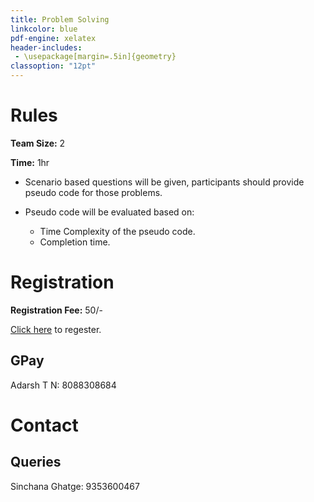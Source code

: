 ```yaml
---
title: Problem Solving
linkcolor: blue
pdf-engine: xelatex
header-includes:
 - \usepackage[margin=.5in]{geometry}
classoption: "12pt"
---
```


# Rules

**Team Size:** 2

**Time:** 1hr

+ Scenario based questions will be
given, participants should provide
pseudo code for those problems.

+ Pseudo code will be evaluated based on:
  - Time Complexity of the pseudo code.
  - Completion time.

# Registration

**Registration Fee:** 50/-

[Click here](https://forms.gle/X2AXYH6HUZ9Z117p9) to
regester.

## GPay

Adarsh T N: 8088308684

# Contact

## Queries

Sinchana Ghatge: 9353600467
